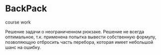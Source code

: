 # BackPack
 course work

 Решение задачи о неограниченном рюкзаке. Решение не всегда оптимальное, т.к. применена попытка вывести собственную формулу, позволяющую отбросить часть перебора, которая имеет небольшой шанс на ошибку.
